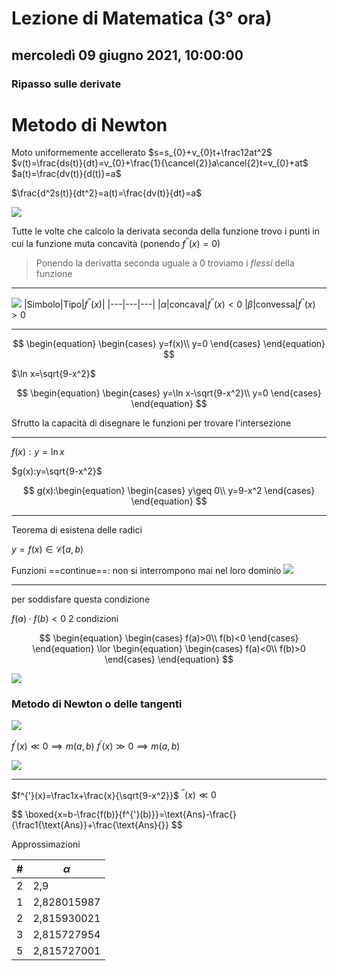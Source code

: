 # Lezione di Matematica (3° ora)

## mercoledì 09 giugno 2021, 10:00:00

### Ripasso sulle derivate

# Metodo di Newton

Moto uniformemente accellerato
$s=s_{0}+v_{0}t+\frac12at^2$
$v(t)=\frac{ds(t)}{dt}=v_{0}+\frac{1}{\cancel{2}}a\cancel{2}t=v_{0}+at$
$a(t)=\frac{dv(t)}{d(t)}=a$

$\frac{d^2s(t)}{dt^2}=a(t)=\frac{dv(t)}{dt}=a$

![](https://i.imgur.com/y9XS6zO.jpg)




Tutte le volte che calcolo la derivata seconda della funzione trovo i punti in cui la funzione muta concavità (ponendo $f^{''}(x)=0$)

> Ponendo la derivatta seconda uguale a $0$ troviamo i $flessi$ della funzione

---

![](https://i.imgur.com/AKTF4Ij.jpg)
|Simbolo|Tipo|$f^{''}(x)$|
|---|---|---|
|$\alpha$|concava|$f^{''}(x)<0$
|$\beta$|convessa|$f^{''}(x)>0$


---



$$
\begin{equation}
\begin{cases}
y=f(x)\\
y=0
\end{cases}
\end{equation}
$$

$\ln x=\sqrt{9-x^2}$

$$
\begin{equation}
\begin{cases}
y=\ln x-\sqrt{9-x^2}\\
y=0
\end{cases}
\end{equation}
$$

Sfrutto la capacità di disegnare  le funzioni per trovare l'intersezione


---
$f(x):y=\ln x$

$g(x):y=\sqrt{9-x^2}$

$$
g(x):\begin{equation}
\begin{cases}
y\geq 0\\
y=9-x^2
\end{cases}
\end{equation}
$$


---

Teorema di esistena delle radici


$y=f(x) \in \mathcal{C}  [a,b)$

Funzioni ==continue==: non si interrompono mai nel loro dominio
![](https://i.imgur.com/2AAXaxJ.jpg)


---
per soddisfare questa condizione

$f(a)\cdot f(b) < 0$
2 condizioni

$$
\begin{equation}
\begin{cases}
f(a)>0\\
f(b)<0
\end{cases}
\end{equation} \lor
\begin{equation}
\begin{cases}
f(a)<0\\
f(b)>0
\end{cases}
\end{equation} 
$$

![](https://i.imgur.com/Ww2E6cp.jpg)

### Metodo di Newton o delle tangenti



![](https://i.imgur.com/xDvMeP6.jpg)

$f^{'}(x) \ll 0 \implies m (a,b)$
$f^{'}(x) \gg 0 \implies m(a,b)$


![](https://i.imgur.com/52gHs40.jpg)


---

$f^{'}(x)=\frac1x+\frac{x}{\sqrt{9-x^2}}$
$^{''}(x) \ll 0$

$$
\boxed{x=b-\frac{f(b)}{f^{'}(b)}}=\text{Ans}-\frac{}{\frac1{\text{Ans}}+\frac{\text{Ans}{}}
$$

Approssimazioni

|#|$\alpha$|
|---|---|
|2|2,9|
|1|2,828015987|
|2|2,815930021|
|3|2,815727954|
|5|2,815727001|
<!--stackedit_data:
eyJoaXN0b3J5IjpbMTE3MjgxNTgyNSwyMDU1NDAyMTU1LDU3NT
g1Nzc3MSwtNzY1NTAxOTQsLTMxMzg0NDg0MSw5NDA5MTY0Mjld
fQ==
-->